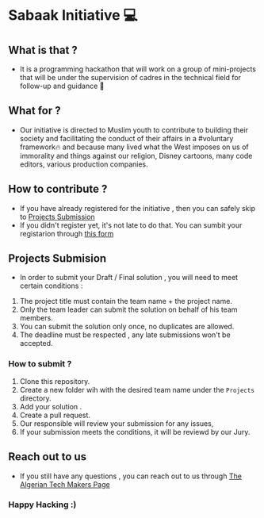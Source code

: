 # Sabaak Initiative 💻

## What is that ?
- It is a programming hackathon that will work on a group of mini-projects that will be under the supervision of cadres in the technical field for follow-up and guidance 💪

## What for ?
- Our initiative is directed to Muslim youth to contribute to building their society and facilitating the conduct of their affairs in a #voluntary framework🔥 and because many lived what the West imposes on us of immorality and things against our religion, Disney cartoons, many code editors, various production companies.

## How to contribute ?
- If you have already registered for the initiative , then you can safely skip to [Projects Submission](Algerian-Tech-Makers/Sabaak-Initiative/edit/main/README#Projects_Submission) 
- If you didn't register yet, it's not late to do that. You can sumbit your registarion through [this form](forms.google.com)

## Projects Submision 
- In order to submit your Draft / Final solution , you will need to meet certain conditions :
1. The project title must contain the team name + the project name.
2. Only the team leader can submit the solution on behalf of his team members.
3. You can submit the solution only once, no duplicates are allowed.
4. The deadline must be respected , any late submissions won't be accepted.

### How to submit ?
1. Clone this repository.
2. Create a new folder wih with the desired team name under the `Projects` directory.
3. Add your solution .
4. Create a pull request.
5. Our responsible will review your submission for any issues,
6. If your submission meets the conditions, it will be reviewd by our Jury.

## Reach out to us
- If you still have any questions , you can reach out to us through [The Algerian Tech Makers Page](https://www.facebook.com/Algeriantechmakersdz2021)

### Happy Hacking :)
